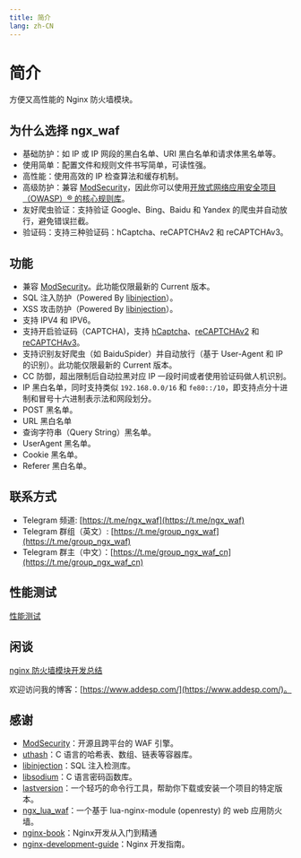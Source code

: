 ```yaml
---
title: 简介
lang: zh-CN
---
```


# 简介

方便又高性能的 Nginx 防火墙模块。

## 为什么选择 ngx_waf

* 基础防护：如 IP 或 IP 网段的黑白名单、URI 黑白名单和请求体黑名单等。
* 使用简单：配置文件和规则文件书写简单，可读性强。
* 高性能：使用高效的 IP 检查算法和缓存机制。
* 高级防护：兼容 [ModSecurity](https://github.com/SpiderLabs/ModSecurity)，因此你可以使用[开放式网络应用安全项目（OWASP）® 的核心规则库](https://owasp.org/www-project-modsecurity-core-rule-set/)。
* 友好爬虫验证：支持验证 Google、Bing、Baidu 和 Yandex 的爬虫并自动放行，避免错误拦截。
* 验证码：支持三种验证码：hCaptcha、reCAPTCHAv2 和 reCAPTCHAv3。

## 功能

* 兼容 [ModSecurity](https://github.com/SpiderLabs/ModSecurity)。此功能仅限最新的 Current 版本。
* SQL 注入防护（Powered By [libinjection](https://github.com/libinjection/libinjection)）。
* XSS 攻击防护（Powered By [libinjection](https://github.com/libinjection/libinjection)）。
* 支持 IPV4 和 IPV6。
* 支持开启验证码（CAPTCHA)，支持 [hCaptcha](https://www.hcaptcha.com/)、[reCAPTCHAv2](https://developers.google.com/recaptcha) 和 [reCAPTCHAv3](https://developers.google.com/recaptcha)。
* 支持识别友好爬虫（如 BaiduSpider）并自动放行（基于 User-Agent 和 IP 的识别）。此功能仅限最新的 Current 版本。
* CC 防御，超出限制后自动拉黑对应 IP 一段时间或者使用验证码做人机识别。
* IP 黑白名单，同时支持类似 `192.168.0.0/16` 和 `fe80::/10`，即支持点分十进制和冒号十六进制表示法和网段划分。
* POST 黑名单。
* URL 黑白名单
* 查询字符串（Query String）黑名单。
* UserAgent 黑名单。
* Cookie 黑名单。
* Referer 黑白名单。

## 联系方式

* Telegram 频道: [https://t.me/ngx_waf](https://t.me/ngx_waf)
* Telegram 群组（英文）: [https://t.me/group_ngx_waf](https://t.me/group_ngx_waf)
* Telegram 群主（中文）：[https://t.me/group_ngx_waf_cn](https://t.me/group_ngx_waf_cn)

## 性能测试

[性能测试](test.md#性能测试)

## 闲谈

[nginx 防火墙模块开发总结](https://www.addesp.com/archives/2876)

欢迎访问我的博客：[https://www.addesp.com/](https://www.addesp.com/)。

## 感谢

* [ModSecurity](https://github.com/SpiderLabs/ModSecurity)：开源且跨平台的 WAF 引擎。
* [uthash](https://github.com/troydhanson/uthash)：C 语言的哈希表、数组、链表等容器库。
* [libinjection](https://github.com/libinjection/libinjection)：SQL 注入检测库。
* [libsodium](https://github.com/jedisct1/libsodium)：C 语言密码函数库。
* [lastversion](https://github.com/dvershinin/lastversion)：一个轻巧的命令行工具，帮助你下载或安装一个项目的特定版本。
* [ngx_lua_waf](https://github.com/loveshell/ngx_lua_waf)：一个基于 lua-nginx-module (openresty) 的 web 应用防火墙。 
* [nginx-book](https://github.com/taobao/nginx-book)：Nginx开发从入门到精通 
* [nginx-development-guide](https://github.com/baishancloud/nginx-development-guide)：Nginx 开发指南。

